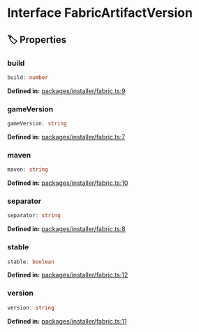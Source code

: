 # Interface FabricArtifactVersion

## 🏷️ Properties

### build <Badge type="info" text="optional" />

```ts
build: number
```
<p style="font-size: 14px; color: var(--vp-c-text-2)">
<strong>Defined in:</strong> <a href="https://github.com/voxelum/minecraft-launcher-core-node/blob/master/packages/installer/fabric.ts#L9" target="_blank" rel="noreferrer">packages/installer/fabric.ts:9</a>
</p>


### gameVersion <Badge type="info" text="optional" />

```ts
gameVersion: string
```
<p style="font-size: 14px; color: var(--vp-c-text-2)">
<strong>Defined in:</strong> <a href="https://github.com/voxelum/minecraft-launcher-core-node/blob/master/packages/installer/fabric.ts#L7" target="_blank" rel="noreferrer">packages/installer/fabric.ts:7</a>
</p>


### maven

```ts
maven: string
```
<p style="font-size: 14px; color: var(--vp-c-text-2)">
<strong>Defined in:</strong> <a href="https://github.com/voxelum/minecraft-launcher-core-node/blob/master/packages/installer/fabric.ts#L10" target="_blank" rel="noreferrer">packages/installer/fabric.ts:10</a>
</p>


### separator <Badge type="info" text="optional" />

```ts
separator: string
```
<p style="font-size: 14px; color: var(--vp-c-text-2)">
<strong>Defined in:</strong> <a href="https://github.com/voxelum/minecraft-launcher-core-node/blob/master/packages/installer/fabric.ts#L8" target="_blank" rel="noreferrer">packages/installer/fabric.ts:8</a>
</p>


### stable

```ts
stable: boolean
```
<p style="font-size: 14px; color: var(--vp-c-text-2)">
<strong>Defined in:</strong> <a href="https://github.com/voxelum/minecraft-launcher-core-node/blob/master/packages/installer/fabric.ts#L12" target="_blank" rel="noreferrer">packages/installer/fabric.ts:12</a>
</p>


### version

```ts
version: string
```
<p style="font-size: 14px; color: var(--vp-c-text-2)">
<strong>Defined in:</strong> <a href="https://github.com/voxelum/minecraft-launcher-core-node/blob/master/packages/installer/fabric.ts#L11" target="_blank" rel="noreferrer">packages/installer/fabric.ts:11</a>
</p>


